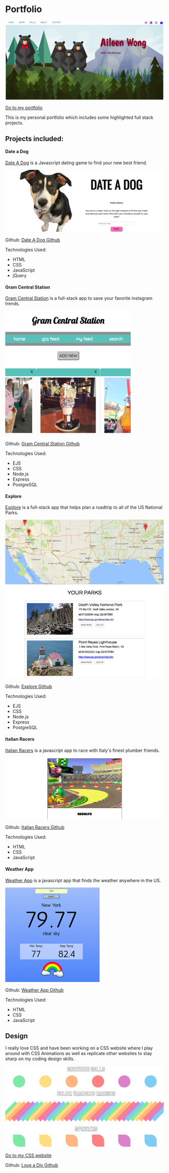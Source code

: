 # Portfolio ###

![My portfolio](/assets/aileenportfolio.png "Aileen Portfolio")

[Go to my portfolio](https://helloaileen.com)

This is my personal portfolio which includes some highlighted full stack projects. 

## Projects included: ###

#### Date a Dog #

[Date A Dog](http://dateadog.bitballoon.com) is a Javascript dating game to find your new best friend.

![Date a Dog](/assets/dateadoghome-h.png "Date a Dog")

Github: [Date A Dog Github](https://github.com/aileenmwong/date-a-dog)

Technologies Used:
- HTML 
- CSS 
- JavaScript 
- jQuery

#### Gram Central Station #
[Gram Central Station](https://blooming-gorge-62801.herokuapp.com/) is a full-stack app to save your favorite instagram trends.

![Gram Central Station](/assets/gcs-h.png "Gram Central Station")

Github: [Gram Central Station Github](https://github.com/aileenmwong/Gram-Central-Station)

Technologies Used:
- EJS
- CSS 
- Node.js
- Express 
- PostgreSQL

#### Explore #
[Explore](https://explore-the-parks.herokuapp.com/) is a full-stack app that helps plan a roadtrip to all of the US National Parks.

![Explore](/assets/work-thumbs/explorethumb.png "Explore")

Github: [Explore Github](https://github.com/aileenmwong/Explore-App)

Technologies Used:
- EJS
- CSS 
- Node.js
- Express 
- PostgreSQL

#### Italian Racers #
[Italian Racers](http://italianracers.bitballoon.com) is a javascript app to race with Italy's finest plumber friends.

![Italian Racers](/assets/divracers-h.png "Italian Racers")

Github: [Italian Racers Github](https://github.com/aileenmwong/Italian-Racers)

Technologies Used:
- HTML 
- CSS 
- JavaScript 

#### Weather App #
[Weather App](http://rainbow-weather.bitballoon.com) is a javascript app that finds the weather anywhere in the US.

![Weather App](/assets/work-thumbs/weatherthumb.png "Weather App")

Github: [Weather App Github](https://github.com/aileenmwong/Weather-App)

Technologies Used:
- HTML 
- CSS 
- JavaScript 

## Design ###

I really love CSS and have been working on a CSS website where I play around with CSS Animations as well as replicate other websites to stay sharp on my coding design skills.

![Love a Div CSS Sandbox](/assets/love-a-div.png "Love A Div")

[Go to my CSS website](https://aileenmwong.github.io/love-a-div/)

Github: [Love a Div Github](https://github.com/aileenmwong/love-a-div)

